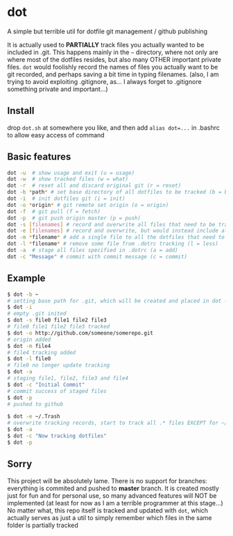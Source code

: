 # dot
A simple but terrible util for dotfile git management / github publishing  

It is actually used to __PARTIALLY__ track files you actually wanted to be included in .git. This happens mainly in the `~` directory, where not only are where most of the dotfiles resides, but also many OTHER important private files. `dot` would foolishly record the names of files you actually want to be git recorded, and perhaps saving a bit time in typing filenames. (also, I am trying to avoid exploiting .gitignore, as... I always forget to .gitignore something private and important...)

## Install
drop `dot.sh` at somewhere you like, and then add `alias dot=...` in .bashrc to allow easy access of command  

## Basic features
```bash
dot -u	# show usage and exit (u = usage)
dot -w	# show tracked files (w = what)
dot -r	# reset all and discard original git (r = reset)
dot -b *path* # set base directory of all dotfiles to be tracked (b = base)
dot -i  # init dotfiles git (i = init)
dot -o *origin* # git remote set origin (o = origin)
dot -f  # git pull (f = fetch)
dot -p  # git push origin master (p = push)
dot -s [filenames] # record and overwrite all files that need to be tracked in .dotrc (s = save)
dot -e [filenames] # record and overwrite, but would instead include all .* files/directories in BASE directory EXCEPT for those specially specified in the later excluding arguments (e = exclude)
dot -m *filename* # add a single file to all the dotfiles that need to be tracked (m = more)
dot -l *filename* # remove some file from .dotrc tracking (l = less)
dot -a  # stage all files specified in .dotrc (a = add)
dot -c "Message" # commit with commit message (c = commit)
```

## Example
```bash
$ dot -b ~
# setting base path for .git, which will be created and placed in dot -i step below
$ dot -i
# empty .git inited
$ dot -s file0 file1 file2 file3
# file0 file1 file2 file3 tracked
$ dot -o http://github.com/someone/somerepo.git
# origin added
$ dot -m file4
# file4 tracking added
$ dot -l file0
# file0 no longer update tracking
$ dot -a
# staging file1, file2, file3 and file4
$ dot -c "Initial Commit"
# commit success of staged files
$ dot -p
# pushed to github

$ dot -e ~/.Trash
# overwrite tracking records, start to track all .* files EXCEPT for ~/.Trash (Trash directory on Mac)
$ dot -a
$ dot -c "Now tracking dotfiles"
$ dot -p
```

## Sorry
This project will be absolutely lame. There is no support for branches: everything is commited and pushed to __master__ branch. It is created mostly just for fun and for personal use, so many advanced features will NOT be implemented (at least for now as I am a terrible programmer at this stage...)  
No matter what, this repo itself is tracked and updated with `dot`, which actually serves as just a util to simply remember which files in the same folder is partially tracked
